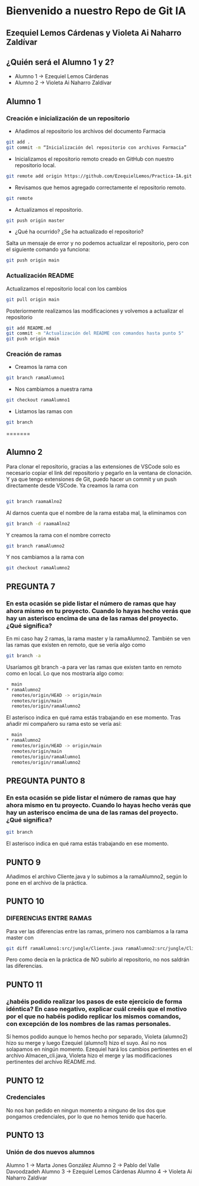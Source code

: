 # Bienvenido a nuestro Repo de Git IA
## Ezequiel Lemos Cárdenas y Violeta Ai Naharro Zaldívar

## ¿Quién será el Alumno 1 y 2?
- Alumno 1 -> Ezequiel Lemos Cárdenas
- Alumno 2 -> Violeta Ai Naharro Zaldívar

## Alumno 1 
### Creación e inicialización de un repositorio 
- Añadimos al repositorio los archivos del documento Farmacia
```bash
git add .
git commit -m “Inicialización del repositorio con archivos Farmacia”
```
- Inicializamos el repositorio remoto creado en GitHub con nuestro repositorio local.
```bash
git remote add origin https://github.com/EzequielLemos/Practica-IA.git
```
- Revisamos que hemos agregado correctamente el repositorio remoto.
```bash
git remote
```
- Actualizamos el repositorio.
```bash
git push origin master
``` 
- ¿Qué ha ocurrido? ¿Se ha actualizado el repositorio?  

Salta un mensaje de error y no podemos actualizar el repositorio, pero con el siguiente comando ya funciona:

```bash
git push origin main
``` 
### Actualización README

Actualizamos el repositorio local con los cambios
```bash
git pull origin main
```
Posteriormente realizamos las modificaciones y volvemos a actualizar el repositorio  
```bash
git add README.md
git commit -m "Actualización del README con comandos hasta punto 5"
git push origin main
```
### Creación de ramas 

- Creamos la rama con

```bash
git branch ramaAlumno1
```
- Nos cambiamos a nuestra rama

```bash
git checkout ramaAlumno1
```
- Listamos las ramas con

```bash
git branch
```
=======
## Alumno 2
Para clonar el repositorio, gracias a las extensiones de VSCode solo es necesario copiar el link del repositorio y pegarlo en la ventana de clonación.
Y ya que tengo extensiones de Git, puedo hacer un commit y un push directamente desde VSCode.
Ya creamos la rama con 
```bash

git branch raamaAlno2
```
Al darnos cuenta que el nombre de la rama estaba mal, la eliminamos con 
```bash
git branch -d raamaAlno2
```
Y creamos la rama con el nombre correcto
```bash
git branch ramaAlumno2
```
Y nos cambiamos a la rama con 
```bash
git checkout ramaAlumno2
```

## PREGUNTA 7
### En esta ocasión se pide listar el número de ramas que hay ahora mismo en tu proyecto. Cuando lo hayas hecho verás que hay un asterisco encima de una de las ramas del proyecto. ¿Qué significa?
En mi caso hay 2 ramas, la rama master y la ramaAlumno2. También se ven las ramas que existen en remoto, que se vería algo como
```bash
git branch -a
```

Usaríamos git branch -a para ver las ramas que existen tanto en remoto como en local. Lo que nos mostraría algo como:
```bash
  main
* ramaAlumno2
  remotes/origin/HEAD -> origin/main
  remotes/origin/main
  remotes/origin/ramaAlumno2
```

El asterisco indica en qué rama estás trabajando en ese momento. Tras añadir mi compañero su rama esto se vería así:
```bash
  main
* ramaAlumno2
  remotes/origin/HEAD -> origin/main
  remotes/origin/main
  remotes/origin/ramaAlumno1
  remotes/origin/ramaAlumno2
```


## PREGUNTA PUNTO 8
### En esta ocasión se pide listar el número de ramas que hay ahora mismo en tu proyecto. Cuando lo hayas hecho verás que hay un asterisco encima de una de las ramas del proyecto. ¿Qué significa?
```bash
git branch
```
El asterisco indica en qué rama estás trabajando en ese momento.

## PUNTO 9
Añadimos el archivo Cliente.java y lo subimos a la ramaAlumno2, según lo pone en el archivo de la práctica.

## PUNTO 10
### DIFERENCIAS ENTRE RAMAS
Para ver las diferencias entre las ramas, primero nos cambiamos a la rama master con 
```bash
git diff ramaAlumno1:src/jungle/Cliente.java ramaAlumno2:src/jungle/Cliente.java
```

Pero como decía en la práctica de NO subirlo al repositorio, no nos saldrán las diferencias.

## PUNTO 11
### ¿habéis podido realizar los pasos de este ejercicio de forma idéntica? En caso negativo, explicar cuál creéis que el motivo por el que no habéis podido replicar los mismos comandos, con excepción de los nombres de las ramas personales.
Sí hemos podido aunque lo hemos hecho por separado, Violeta (alumno2) hizo su merge y luego Ezequiel (alumno1) hizo el suyo. 
Así no nos solapamos en ningún momento. Ezequiel hará los cambios pertinentes en el archivo Almacen_cli.java, 
Violeta hizo el merge y las modificaciones pertinentes del archivo README.md.

## PUNTO 12
### Credenciales 
No nos han pedido en ningun momento a ninguno de los dos que pongamos credenciales, por lo que no hemos tenido que hacerlo.

## PUNTO 13
### Unión de dos nuevos alumnos
Alumno 1 -> Marta Jones González
Alumno 2 -> Pablo del Valle Davoodzadeh
Alumno 3 -> Ezequiel Lemos Cárdenas
Alumno 4 -> Violeta Ai Naharro Zaldívar
